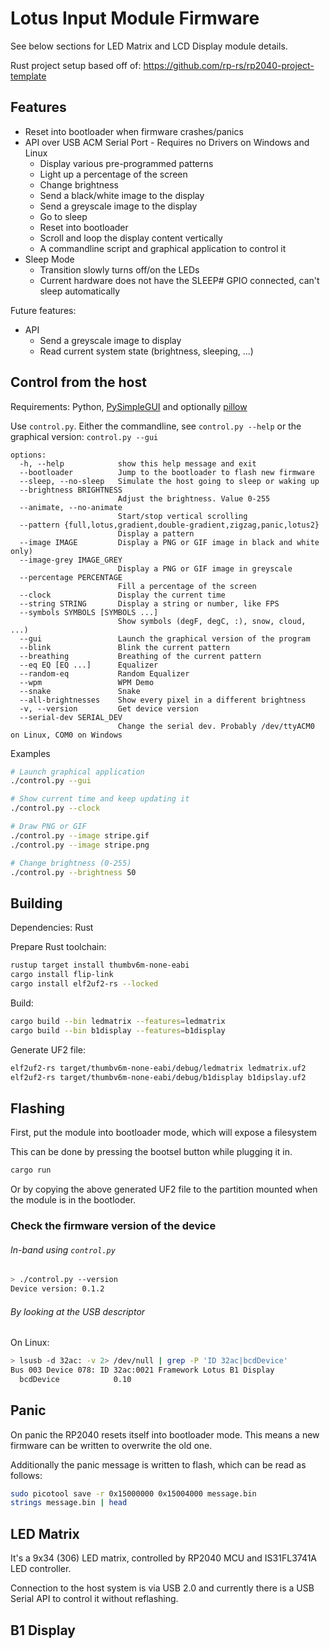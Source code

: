 # Lotus Input Module Firmware

See below sections for LED Matrix and LCD Display module details.

Rust project setup based off of: https://github.com/rp-rs/rp2040-project-template

## Features

- Reset into bootloader when firmware crashes/panics
- API over USB ACM Serial Port - Requires no Drivers on Windows and Linux
  - Display various pre-programmed patterns
  - Light up a percentage of the screen
  - Change brightness
  - Send a black/white image to the display
  - Send a greyscale image to the display
  - Go to sleep
  - Reset into bootloader
  - Scroll and loop the display content vertically
  - A commandline script and graphical application to control it
- Sleep Mode
  - Transition slowly turns off/on the LEDs
  - Current hardware does not have the SLEEP# GPIO connected, can't sleep automatically

Future features:

- API
  - Send a greyscale image to display
  - Read current system state (brightness, sleeping, ...)

## Control from the host

Requirements: Python, [PySimpleGUI](https://www.pysimplegui.org) and optionally [pillow](https://pillow.readthedocs.io/en/stable/index.html)

Use `control.py`. Either the commandline, see `control.py --help` or the graphical version: `control.py --gui`

```
options:
  -h, --help            show this help message and exit
  --bootloader          Jump to the bootloader to flash new firmware
  --sleep, --no-sleep   Simulate the host going to sleep or waking up
  --brightness BRIGHTNESS
                        Adjust the brightness. Value 0-255
  --animate, --no-animate
                        Start/stop vertical scrolling
  --pattern {full,lotus,gradient,double-gradient,zigzag,panic,lotus2}
                        Display a pattern
  --image IMAGE         Display a PNG or GIF image in black and white only)
  --image-grey IMAGE_GREY
                        Display a PNG or GIF image in greyscale
  --percentage PERCENTAGE
                        Fill a percentage of the screen
  --clock               Display the current time
  --string STRING       Display a string or number, like FPS
  --symbols SYMBOLS [SYMBOLS ...]
                        Show symbols (degF, degC, :), snow, cloud, ...)
  --gui                 Launch the graphical version of the program
  --blink               Blink the current pattern
  --breathing           Breathing of the current pattern
  --eq EQ [EQ ...]      Equalizer
  --random-eq           Random Equalizer
  --wpm                 WPM Demo
  --snake               Snake
  --all-brightnesses    Show every pixel in a different brightness
  -v, --version         Get device version
  --serial-dev SERIAL_DEV
                        Change the serial dev. Probably /dev/ttyACM0 on Linux, COM0 on Windows
```

Examples

```sh
# Launch graphical application
./control.py --gui

# Show current time and keep updating it
./control.py --clock

# Draw PNG or GIF
./control.py --image stripe.gif
./control.py --image stripe.png

# Change brightness (0-255)
./control.py --brightness 50
```

## Building

Dependencies: Rust

Prepare Rust toolchain:

```sh
rustup target install thumbv6m-none-eabi
cargo install flip-link
cargo install elf2uf2-rs --locked
```

Build:

```sh
cargo build --bin ledmatrix --features=ledmatrix
cargo build --bin b1display --features=b1display
```

Generate UF2 file:

```sh
elf2uf2-rs target/thumbv6m-none-eabi/debug/ledmatrix ledmatrix.uf2
elf2uf2-rs target/thumbv6m-none-eabi/debug/b1display b1dipslay.uf2
```

## Flashing

First, put the module into bootloader mode, which will expose a filesystem

This can be done by pressing the bootsel button while plugging it in.

```sh
cargo run
```

Or by copying the above generated UF2 file to the partition mounted when the
module is in the bootloder.

### Check the firmware version of the device

###### In-band using `control.py`

```sh
> ./control.py --version
Device version: 0.1.2
```

###### By looking at the USB descriptor

On Linux:

```sh
> lsusb -d 32ac: -v 2> /dev/null | grep -P 'ID 32ac|bcdDevice'
Bus 003 Device 078: ID 32ac:0021 Framework Lotus B1 Display
  bcdDevice            0.10
```

## Panic

On panic the RP2040 resets itself into bootloader mode.
This means a new firmware can be written to overwrite the old one.

Additionally the panic message is written to flash, which can be read as follows:

```sh
sudo picotool save -r 0x15000000 0x15004000 message.bin
strings message.bin | head
```

## LED Matrix

It's a 9x34 (306) LED matrix, controlled by RP2040 MCU and IS31FL3741A LED controller.

Connection to the host system is via USB 2.0 and currently there is a USB Serial API to control it without reflashing.

## B1 Display
